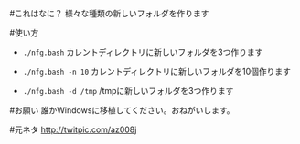 #これはなに？
様々な種類の新しいフォルダを作ります

#使い方
- `./nfg.bash` カレントディレクトリに新しいフォルダを3つ作ります

- `./nfg.bash -n 10` カレントディレクトリに新しいフォルダを10個作ります

- `./nfg.bash -d /tmp` /tmpに新しいフォルダを3つ作ります

#お願い
誰かWindowsに移植してください。おねがいします。

#元ネタ
http://twitpic.com/az008j
